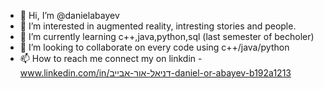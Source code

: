 - 👋 Hi, I’m @danielabayev
- 👀 I’m interested in augmented reality, intresting stories and people.
- 🌱 I’m currently learning c++,java,python,sql (last semester of becholer)
- 💞️ I’m looking to collaborate on every code using c++/java/python
- 📫 How to reach me connect my on linkdin - www.linkedin.com/in/דניאל-אור-אבייב-daniel-or-abayev-b192a1213

<!---
danielabayev/danielabayev is a ✨ special ✨ repository because its `README.md` (this file) appears on your GitHub profile.
You can click the Preview link to take a look at your changes.
--->
